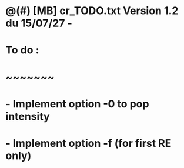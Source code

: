 #
#	@(#)	[MB] cr_TODO.txt	Version 1.2 du 15/07/27 - 
#

#	To do :
#	~~~~~~~
#
#	- Implement option -0 to pop intensity
#	- Implement option -f (for first RE only)
#
